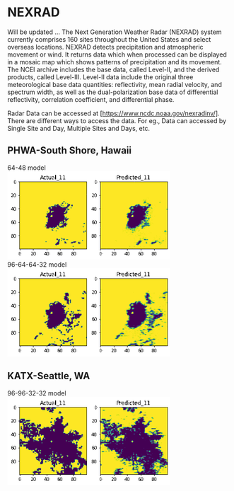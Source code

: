 # NEXRAD
Will be updated ...
The Next Generation Weather Radar (NEXRAD) system currently comprises 160 sites throughout the United States and select overseas locations.
NEXRAD detects precipitation and atmospheric movement or wind. It returns data which when processed can be displayed in a mosaic map which 
shows patterns of precipitation and its movement. The NCEI archive includes the base data, called Level-II, and the derived products, 
called Level-III. Level-II data include the original three meteorological base data quantities: reflectivity, mean radial velocity, and 
spectrum width, as well as the dual-polarization base data of differential reflectivity, correlation coefficient, and differential phase.

Radar Data can be accessed at [https://www.ncdc.noaa.gov/nexradinv/]. There are different ways to access the data. For eg., Data can accessed 
by Single Site and Day, Multiple Sites and Days, etc.

## PHWA-South Shore, Hawaii
64-48 model </br>
![gif1](https://github.com/iamrakesh28/Deep-Learning-for-Weather-and-Climate-Science/blob/master/NEXRAD/PHWA/64_48/radar.gif) </br>
96-64-64-32 model </br>
![gif2](https://github.com/iamrakesh28/Deep-Learning-for-Weather-and-Climate-Science/blob/master/NEXRAD/PHWA/96_64_64_32/radar.gif) </br>

## KATX-Seattle, WA
96-96-32-32 model </br>
![gif3](https://github.com/iamrakesh28/Deep-Learning-for-Weather-and-Climate-Science/blob/master/NEXRAD/KATX/96_96_32_32/radar.gif)
